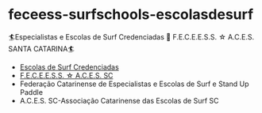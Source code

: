 # feceess-surfschools-escolasdesurf

🏄Especialistas e Escolas de Surf Credenciadas 🌊 F.E.C.E.E.S.S. ☆ A.C.E.S. SANTA CATARINA🏄
  - [Escolas de Surf Credenciadas](http://feceess.escolasdesurf.org.br/escolas/)
  - [F.E.C.E.E.S.S. ☆ A.C.E.S. SC](http://escolasdesurf.org.br/)
  - Federação Catarinense de Especialistas e Escolas de Surf e Stand Up Paddle
  - A.C.E.S. SC-Associação Catarinense das Escolas de Surf SC   